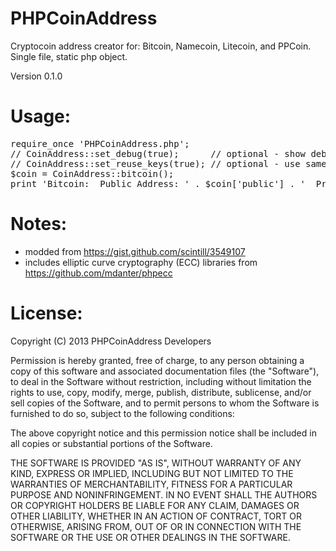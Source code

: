 PHPCoinAddress
==============

Cryptocoin address creator for: Bitcoin, Namecoin, Litecoin, and PPCoin.  Single file, static php object.

Version 0.1.0

Usage:
==============
<pre>
require_once 'PHPCoinAddress.php'; 
// CoinAddress::set_debug(true);      // optional - show debugging messages 
// CoinAddress::set_reuse_keys(true); // optional - use same key for all addresses 
$coin = CoinAddress::bitcoin(); 
print 'Bitcoin:  Public Address: ' . $coin['public'] . '  Private Address: ' . $coin['private']; 
</pre>

Notes:
==============
- modded from https://gist.github.com/scintill/3549107
- includes elliptic curve cryptography (ECC) libraries from https://github.com/mdanter/phpecc

License:
==============
Copyright (C) 2013 PHPCoinAddress Developers

Permission is hereby granted, free of charge, to any person obtaining
a copy of this software and associated documentation files (the "Software"),
to deal in the Software without restriction, including without limitation
the rights to use, copy, modify, merge, publish, distribute, sublicense,
and/or sell copies of the Software, and to permit persons to whom the
Software is furnished to do so, subject to the following conditions:

The above copyright notice and this permission notice shall be included
in all copies or substantial portions of the Software.

THE SOFTWARE IS PROVIDED "AS IS", WITHOUT WARRANTY OF ANY KIND, EXPRESS
OR IMPLIED, INCLUDING BUT NOT LIMITED TO THE WARRANTIES OF MERCHANTABILITY,
FITNESS FOR A PARTICULAR PURPOSE AND NONINFRINGEMENT. IN NO EVENT SHALL
THE AUTHORS OR COPYRIGHT HOLDERS BE LIABLE FOR ANY CLAIM, DAMAGES
OR OTHER LIABILITY, WHETHER IN AN ACTION OF CONTRACT, TORT OR OTHERWISE,
ARISING FROM, OUT OF OR IN CONNECTION WITH THE SOFTWARE OR THE USE OR
OTHER DEALINGS IN THE SOFTWARE.

